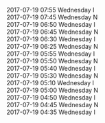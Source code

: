 2017-07-19 07:55 Wednesday  I  
2017-07-19 07:45 Wednesday  N  
2017-07-19 06:50 Wednesday  I  
2017-07-19 06:45 Wednesday  N  
2017-07-19 06:30 Wednesday  I  
2017-07-19 06:25 Wednesday  N  
2017-07-19 05:55 Wednesday  I  
2017-07-19 05:50 Wednesday  N  
2017-07-19 05:40 Wednesday  I  
2017-07-19 05:30 Wednesday  N  
2017-07-19 05:10 Wednesday  I  
2017-07-19 05:00 Wednesday  N  
2017-07-19 04:50 Wednesday  I  
2017-07-19 04:45 Wednesday  N  
2017-07-19 04:35 Wednesday  I  
